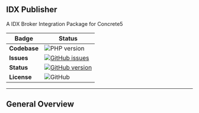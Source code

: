 IDX Publisher
---
A IDX Broker Integration Package for Concrete5

Badge | Status
--- | ---
**Codebase** | ![PHP version](https://img.shields.io/badge/PHP-7.0%20%2B-green.svg?style=plastic)
**Issues** | [![GitHub issues](https://img.shields.io/badge/Issues-View-orange.svg?style=plastic&logo=github&?logoColor=ffffff)](https://github.com/BuildingBridge/IDX_Publisher/issues)
**Status** | [![GitHub version](https://img.shields.io/badge/Active-Development-orange.svg?style=plastic&logo=github&?logoColor=ffffff)](https://github.com/BuildingBridge/IDX_Publisher/releases)
**License** | ![GitHub](https://img.shields.io/github/license/mashape/apistatus.svg?style=plastic)

---

**General Overview**
---
